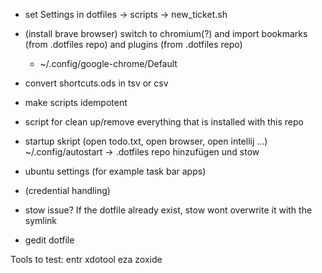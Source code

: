 - set Settings in dotfiles -> scripts -> new_ticket.sh

- (install brave browser) switch to chromium(?) and import bookmarks (from .dotfiles repo) and plugins (from .dotfiles repo)
    - ~/.config/google-chrome/Default

- convert shortcuts.ods in tsv or csv

- make scripts idempotent

- script for clean up/remove everything that is installed with this repo

- startup skript (open todo.txt, open browser, open intellij ...)
    ~/.config/autostart -> .dotfiles repo hinzufügen und stow

- ubuntu settings (for example task bar apps)

- (credential handling)

- stow issue? If the dotfile already exist, stow wont overwrite it with the symlink

- gedit dotfile

Tools to test:
entr xdotool eza zoxide

